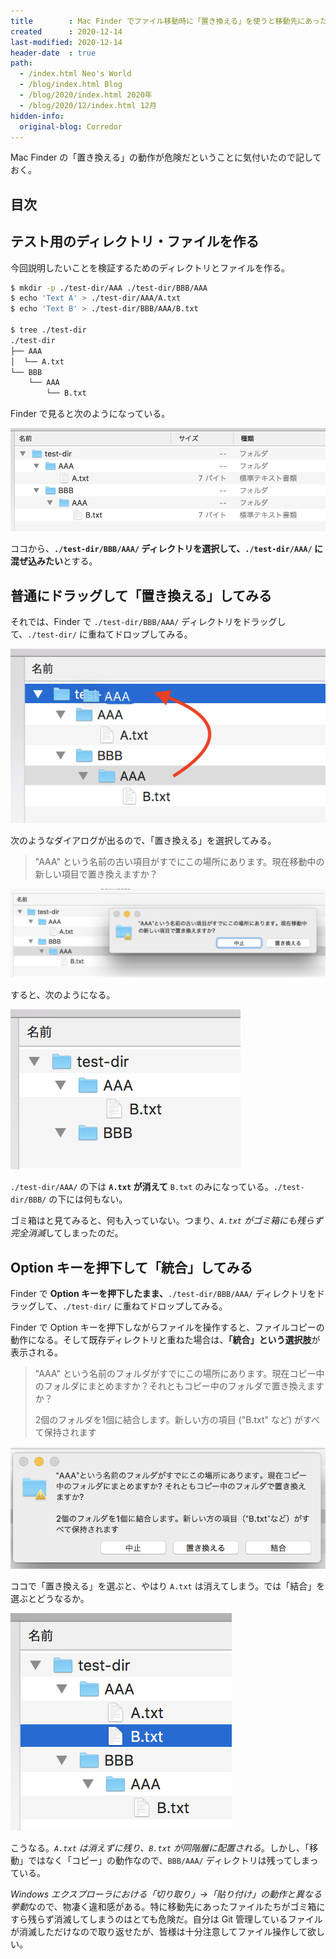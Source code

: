 ```yaml
---
title        : Mac Finder でファイル移動時に「置き換える」を使うと移動先にあったファイルが消える
created      : 2020-12-14
last-modified: 2020-12-14
header-date  : true
path:
  - /index.html Neo's World
  - /blog/index.html Blog
  - /blog/2020/index.html 2020年
  - /blog/2020/12/index.html 12月
hidden-info:
  original-blog: Corredor
---
```


Mac Finder の「置き換える」の動作が危険だということに気付いたので記しておく。

## 目次

## テスト用のディレクトリ・ファイルを作る

今回説明したいことを検証するためのディレクトリとファイルを作る。

```bash
$ mkdir -p ./test-dir/AAA ./test-dir/BBB/AAA
$ echo 'Text A' > ./test-dir/AAA/A.txt
$ echo 'Text B' > ./test-dir/BBB/AAA/B.txt

$ tree ./test-dir
./test-dir
├── AAA
│  └── A.txt
└── BBB
    └── AAA
        └── B.txt
```

Finder で見ると次のようになっている。

![こんな感じ](14-01-01.png)

ココから、**`./test-dir/BBB/AAA/` ディレクトリを選択して、`./test-dir/AAA/` に混ぜ込みたい**とする。

## 普通にドラッグして「置き換える」してみる

それでは、Finder で `./test-dir/BBB/AAA/` ディレクトリをドラッグして、`./test-dir/` に重ねてドロップしてみる。

![DnD する](14-01-02.png)

次のようなダイアログが出るので、「置き換える」を選択してみる。

> "AAA" という名前の古い項目がすでにこの場所にあります。現在移動中の新しい項目で置き換えますか？

![こんなダイアログが出る](14-01-03.png)

すると、次のようになる。

![置き換えた](14-01-04.png)

`./test-dir/AAA/` の下は **`A.txt` が消えて** `B.txt` のみになっている。`./test-dir/BBB/` の下には何もない。

ゴミ箱はと見てみると、何も入っていない。つまり、*`A.txt` がゴミ箱にも残らず完全消滅*してしまったのだ。

## Option キーを押下して「統合」してみる

Finder で **Option キーを押下したまま、**`./test-dir/BBB/AAA/` ディレクトリをドラッグして、`./test-dir/` に重ねてドロップしてみる。

Finder で Option キーを押下しながらファイルを操作すると、ファイルコピーの動作になる。そして既存ディレクトリと重ねた場合は、**「統合」という選択肢**が表示される。

> "AAA" という名前のフォルダがすでにこの場所にあります。現在コピー中のフォルダにまとめますか？それともコピー中のフォルダで置き換えますか？
> 
> 2個のフォルダを1個に結合します。新しい方の項目 ("B.txt" など) がすべて保持されます

![Option キーを押しながらだとダイアログが違う](14-01-05.png)

ココで「置き換える」を選ぶと、やはり `A.txt` は消えてしまう。では「結合」を選ぶとどうなるか。

![結合はコピー](14-01-06.png)

こうなる。*`A.txt` は消えずに残り、`B.txt` が同階層に配置される*。しかし、「移動」ではなく「コピー」の動作なので、`BBB/AAA/` ディレクトリは残ってしまっている。

*Windows エクスプローラにおける「切り取り」→「貼り付け」の動作と異なる挙動*なので、物凄く違和感がある。特に移動先にあったファイルたちがゴミ箱にすら残らず消滅してしまうのはとても危険だ。自分は Git 管理しているファイルが消滅しただけなので取り返せたが、皆様は十分注意してファイル操作して欲しい。
